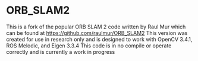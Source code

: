 # ORB_SLAM2
This is a fork of the popular ORB SLAM 2 code written by Raul Mur which can be found at https://github.com/raulmur/ORB_SLAM2
This version was created for use in research only and is designed to work with OpenCV 3.4.1, ROS Melodic, and Eigen 3.3.4
This code is in no compile or operate correctly and is currently a work in progress
